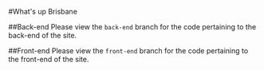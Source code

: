 #What's up Brisbane

##Back-end
Please view the `back-end` branch for the code pertaining to the back-end of the site.

##Front-end
Please view the `front-end` branch for the code pertaining to the front-end of the site.

